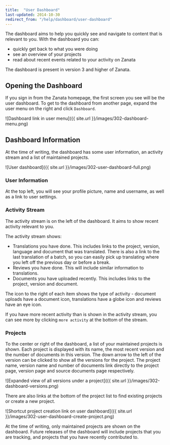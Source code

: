 ```yaml
---
title:  "User Dashboard"
last-updated: 2014-10-30
redirect_from: "/help/dashboard/user-dashboard"
---
```


The dashboard aims to help you quickly see and navigate to content that is relevant to you. With the dashboard you can:

 - quickly get back to what you were doing
 - see an overview of your projects
 - read about recent events related to your activity on Zanata

The dashboard is present in version 3 and higher of Zanata.

## Opening the Dashboard

If you sign in from the Zanata homepage, the first screen you see will be the user dashboard. To get to the dashboard from another page, expand the user menu on the right and click `Dashboard`.

![Dashboard link in user menu]({{ site.url }}/images/302-dashboard-menu.png)

## Dashboard Information

At the time of writing, the dashboard has some user information, an activity stream and a list of maintained projects.

![User dashboard]({{ site.url }}/images/302-user-dashboard-full.png)

### User Information

At the top left, you will see your profile picture, name and username, as well as a link to user settings.

### Activity Stream

The activity stream is on the left of the dashboard. It aims to show recent activity relevant to you.

The activity stream shows:

 - Translations you have done. This includes links to the project, version, language and document that was translated. There is also a link to the last translation of a batch, so you can easily pick up translating where you left off the previous day or before a break.
 - Reviews you have done. This will include similar information to translations.
 - Documents you have uploaded recently. This includes links to the project, version and document.

The icon to the right of each item shows the type of activity - document uploads have a document icon, translations have a globe icon and reviews have an eye icon.

If you have more recent activity than is shown in the activity stream, you can see more by clicking `more activity` at the bottom of the stream.

### Projects

To the center or right of the dashboard, a list of your maintained projects is shown. Each project is displayed with its name, the most recent version and the number of documents in this version. The down arrow to the left of the version can be clicked to show all the versions for the project. The project name, version name and number of documents link directly to the project page, version page and source documents page respectively.

![Expanded view of all versions under a project]({{ site.url }}/images/302-dashboard-versions.png)

There are also links at the bottom of the project list to find existing projects or create a new project.

![Shortcut project creation link on user dashboard]({{ site.url }}/images/302-user-dashboard-create-project.png)

At the time of writing, only maintained projects are shown on the dashboard. Future releases of the dashboard will include projects that you are tracking, and projects that you have recently contributed to.
